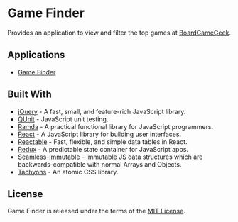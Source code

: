 # Game Finder

Provides an application to view and filter the top games at [BoardGameGeek](https://www.boardgamegeek.com).

## Applications

- [Game Finder](https://jmthompson2015.github.io/gamefinder/app/GameFinder.html)

## Built With

- [jQuery](https://jquery.com/) - A fast, small, and feature-rich JavaScript library.
- [QUnit](https://qunitjs.com/) - JavaScript unit testing.
- [Ramda](https://ramdajs.com) - A practical functional library for JavaScript programmers.
- [React](http://facebook.github.io/react/) - A JavaScript library for building user interfaces.
- [Reactable](http://glittershark.github.io/reactable/) - Fast, flexible, and simple data tables in React.
- [Redux](https://redux.js.org/) - A predictable state container for JavaScript apps.
- [Seamless-Immutable](https://github.com/rtfeldman/seamless-immutable) - Immutable JS data structures which are backwards-compatible with normal Arrays and Objects.
- [Tachyons](http://tachyons.io) - An atomic CSS library.

## License

Game Finder is released under the terms of the [MIT License](https://github.com/jmthompson2015/gamefinder/blob/master/LICENSE).
